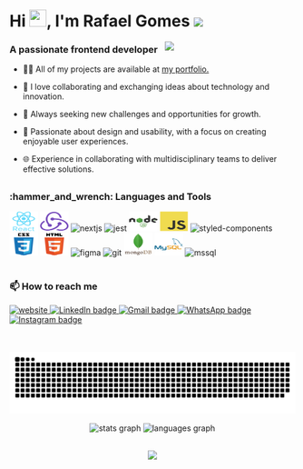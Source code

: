 <h1 align="left">Hi <img src="https://user-images.githubusercontent.com/74038190/214644152-52f47eb3-5e31-4f47-8758-05c9468d5596.gif" height="30px" width="30px"/>, I'm Rafael Gomes <img src="https://media.giphy.com/media/WUlplcMpOCEmTGBtBW/giphy.gif" width="40px"> </h1>

<img align='right' src="https://media.giphy.com/media/M9gbBd9nbDrOTu1Mqx/giphy.gif" width="230">
<p>
<h3 align="left">A passionate frontend developer</h3>

- 👨‍💻 All of my projects are available at [my portfolio.](https://rafaelgomes.netlify.app?utm_source=github&utm_medium=social&utm_campaign=description_github)

- 🚀 I love collaborating and exchanging ideas about technology and innovation.

- 🌟 Always seeking new challenges and opportunities for growth.

- 🎨 Passionate about design and usability, with a focus on creating enjoyable user experiences.

- 🌐 Experience in collaborating with multidisciplinary teams to deliver effective solutions.
</p>

##

</div>

<h3 align="left">:hammer_and_wrench: Languages and Tools</h3>
<div align="left"> 
<img src="https://raw.githubusercontent.com/devicons/devicon/master/icons/react/react-original-wordmark.svg" alt="react" width="50" height="35"/>
<img src="https://raw.githubusercontent.com/devicons/devicon/master/icons/redux/redux-original.svg" alt="redux" width="50"  height="35"/> 
<img src="https://cdn.worldvectorlogo.com/logos/nextjs-2.svg" alt="nextjs" width="50"  height="35"/>
<img src="https://www.vectorlogo.zone/logos/jestjsio/jestjsio-icon.svg" alt="jest" width="40"  height="35"/>
<img src="https://raw.githubusercontent.com/devicons/devicon/master/icons/nodejs/nodejs-original-wordmark.svg" alt="nodejs" width="50"  height="35"/> 
<img src="https://raw.githubusercontent.com/devicons/devicon/master/icons/javascript/javascript-original.svg" alt="javascript" width="50"  height="35"/>
<img src="https://skillicons.dev/icons?i=styledcomponents" alt="styled-components" width="50" height="35"/>
<img src="https://raw.githubusercontent.com/devicons/devicon/master/icons/css3/css3-original-wordmark.svg" alt="css3" width="50"  height="40"/> 
<img src="https://raw.githubusercontent.com/devicons/devicon/master/icons/html5/html5-original-wordmark.svg" alt="html5" width="50"  height="40"/>
<img src="https://www.vectorlogo.zone/logos/figma/figma-icon.svg" alt="figma" width="50"  height="30"/>
<img src="https://www.vectorlogo.zone/logos/git-scm/git-scm-icon.svg" alt="git" width="50"  height="30"/> 
<img src="https://raw.githubusercontent.com/devicons/devicon/master/icons/mongodb/mongodb-original-wordmark.svg" alt="mongodb" width="50"  height="40"/> 
<img src="https://raw.githubusercontent.com/devicons/devicon/master/icons/mysql/mysql-original-wordmark.svg" alt="mysql" width="50"  height="40"/>
<img src="https://www.svgrepo.com/show/303229/microsoft-sql-server-logo.svg" alt="mssql" width="50"  height="40"/> 
</div>

<br/>

<h3>📫 How to reach me</h2>
<div >
 <a href="https://rafaelgomes.netlify.app?utm_source=github&utm_medium=social&utm_campaign=badge_github"> 
<img src="https://camo.githubusercontent.com/5c4e10c1e5535da25f3603a02c2d3095acf1a5cafdac84c407eaf850ad233851/68747470733a2f2f696d672e736869656c64732e696f2f62616467652f576562736974652d3436613266312e7376673f267374796c653d666c61742d737175617265266c6f676f3d476f6f676c652d4368726f6d65266c6f676f436f6c6f723d7768697465266c696e6b3d68747470733a2f2f616e6d6f6c73696e67682e6d652f" alt="website" data-canonical-src="https://img.shields.io/badge/Website-46a2f1.svg?&amp;style=flat-square&amp;logo=Google-Chrome&amp;logoColor=white&amp;link=https://rafaelgomes.netlify.app/" height="25">
</a>
 <a href="https://linkedin.com/in/dev-rafael-gomes">
  <img src="https://img.shields.io/badge/LinkedIn-0077B5?style=for-the-badge&logo=linkedin&logoColor=white" height="25" alt="LinkedIn badge" />
</a>
<a href="mailto:raafaelgomees10@gmail.com">
  <img src="https://img.shields.io/badge/Gmail-D14836?style=for-the-badge&logo=gmail&logoColor=white" height="25" alt="Gmail badge" />
</a>
<a href="https://wa.me/5535984775696">
  <img src="https://img.shields.io/badge/WhatsApp-25D366?style=for-the-badge&logo=whatsapp&logoColor=white" height="25" alt="WhatsApp badge" />
</a>
<a href="https://instagram.com/rafaelskatee">
  <img src="https://img.shields.io/badge/Instagram-E4405F?style=for-the-badge&logo=instagram&logoColor=white" height="25" alt="Instagram badge" />
</a>
</div>

<br/>
<br/>

<div align="center">

![Skane Animation](https://github.com/raafaelgomees10/raafaelgomees10/blob/output/github-contribution-grid-snake-dark.svg)

<img src="https://github-readme-stats.vercel.app/api?username=raafaelgomees10&theme=codeSTACKr&hide_border=false&show_icons=true&include_all_commits=true&count_private=true" height="150" alt="stats graph"  />
<img  src="https://github-readme-stats.vercel.app/api/top-langs/?username=raafaelgomees10&theme=codeSTACKr&hide_border=false&include_all_commits=true&count_private=true&layout=compact" height="150" alt="languages graph"  />

<br/>
<br/>

![](https://visitcount.itsvg.in/api?id=raafaelgomees10&icon=5&color=1)

</div>


